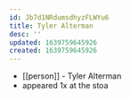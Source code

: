 ```yaml
---
id: Jb7d1NRdumsdhyzFLWYu6
title: Tyler Alterman
desc: ''
updated: 1639759645926
created: 1639759645926
---
```



- [[person]] - Tyler Alterman
- appeared 1x at the stoa

